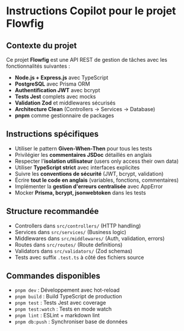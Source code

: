 # Instructions Copilot pour le projet Flowfig

<!-- Use this file to provide workspace-specific custom instructions to Copilot. For more details, visit https://code.visualstudio.com/docs/copilot/copilot-customization#_use-a-githubcopilotinstructionsmd-file -->

## Contexte du projet
Ce projet **Flowfig** est une API REST de gestion de tâches avec les fonctionnalités suivantes :
- **Node.js + Express.js** avec TypeScript
- **PostgreSQL** avec Prisma ORM
- **Authentification JWT** avec bcrypt
- **Tests Jest** complets avec mocks
- **Validation Zod** et middlewares sécurisés
- **Architecture Clean** (Controllers → Services → Database)
- **pnpm** comme gestionnaire de packages

## Instructions spécifiques
- Utiliser le pattern **Given-When-Then** pour tous les tests
- Privilégier les **commentaires JSDoc** détaillés en anglais
- Respecter l'**isolation utilisateur** (users only access their own data)
- Utiliser **TypeScript strict** avec interfaces explicites
- Suivre les **conventions de sécurité** (JWT, bcrypt, validation)
- Écrire **tout le code en anglais** (variables, fonctions, commentaires)
- Implémenter la **gestion d'erreurs centralisée** avec AppError
- Mocker **Prisma, bcrypt, jsonwebtoken** dans les tests

## Structure recommandée
- Controllers dans `src/controllers/` (HTTP handling)
- Services dans `src/services/` (Business logic)
- Middlewares dans `src/middlewares/` (Auth, validation, errors)
- Routes dans `src/routes/` (Route definitions)
- Validators dans `src/validators/` (Zod schemas)
- Tests avec suffix `.test.ts` à côté des fichiers source

## Commandes disponibles
- `pnpm dev` : Développement avec hot-reload
- `pnpm build` : Build TypeScript de production
- `pnpm test` : Tests Jest avec coverage
- `pnpm test:watch` : Tests en mode watch
- `pnpm lint` : ESLint + markdown lint
- `pnpm db:push` : Synchroniser base de données
